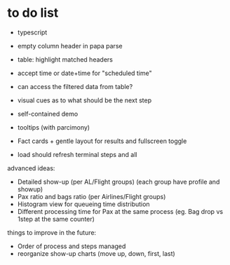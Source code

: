 # to do list

- typescript

- empty column header in papa parse
- table: highlight matched headers
- accept time or date+time for "scheduled time"
- can access the filtered data from table?

- visual cues as to what should be the next step
- self-contained demo
- tooltips (with parcimony)

- Fact cards + gentle layout for results and fullscreen toggle


- load should refresh terminal steps and all

advanced ideas:
- Detailed show-up (per AL/Flight groups) (each group have profile and showup)
- Pax ratio and bags ratio (per Airlines/Flight groups)
- Histogram view for queueing time distribution
- Different processing time for Pax at the same process (eg. Bag drop vs 1step at the same counter)

things to improve in the future:
- Order of process and steps managed
- reorganize show-up charts (move up, down, first, last)




